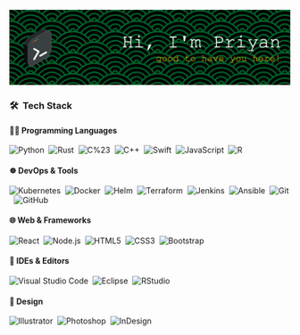 ![Header](github-header-image.png)

### 🛠 &nbsp;Tech Stack

#### 👨‍💻 Programming Languages  
![Python](https://img.shields.io/badge/-Python-333333?style=flat&logo=python)&nbsp;
![Rust](https://img.shields.io/badge/-Rust-333333?style=flat&logo=rust)&nbsp;
![C%23](https://img.shields.io/badge/-C%23-333333?style=flat&logo=c-sharp&logoColor=white)&nbsp;
![C++](https://img.shields.io/badge/-C++-333333?style=flat&logo=c%2b%2b&logoColor=00599C)&nbsp;
![Swift](https://img.shields.io/badge/-Swift-333333?style=flat&logo=swift&logoColor=orange)&nbsp;
![JavaScript](https://img.shields.io/badge/-JavaScript-333333?style=flat&logo=javascript)&nbsp;
![R](https://img.shields.io/badge/-R-333333?style=flat&logo=r&logoColor=276DC3)

#### ☸️ DevOps & Tools  
![Kubernetes](https://img.shields.io/badge/-Kubernetes-333333?style=flat&logo=kubernetes)&nbsp;
![Docker](https://img.shields.io/badge/-Docker-333333?style=flat&logo=docker)&nbsp;
![Helm](https://img.shields.io/badge/-Helm-333333?style=flat&logo=helm)&nbsp;
![Terraform](https://img.shields.io/badge/-Terraform-333333?style=flat&logo=terraform)&nbsp;
![Jenkins](https://img.shields.io/badge/-Jenkins-333333?style=flat&logo=jenkins)&nbsp;
![Ansible](https://img.shields.io/badge/-Ansible-333333?style=flat&logo=ansible)&nbsp;
![Git](https://img.shields.io/badge/-Git-333333?style=flat&logo=git)&nbsp;
![GitHub](https://img.shields.io/badge/-GitHub-333333?style=flat&logo=github)


#### 🌐 Web & Frameworks  
![React](https://img.shields.io/badge/-React-333333?style=flat&logo=react)&nbsp;
![Node.js](https://img.shields.io/badge/-Node.js-333333?style=flat&logo=node.js)&nbsp;
![HTML5](https://img.shields.io/badge/-HTML5-333333?style=flat&logo=html5)&nbsp;
![CSS3](https://img.shields.io/badge/-CSS3-333333?style=flat&logo=css3&logoColor=1572B6)&nbsp;
![Bootstrap](https://img.shields.io/badge/-Bootstrap-333333?style=flat&logo=bootstrap&logoColor=563D7C)


#### 🧰 IDEs & Editors  
![Visual Studio Code](https://img.shields.io/badge/-VS%20Code-333333?style=flat&logo=visual-studio-code&logoColor=007ACC)&nbsp;
![Eclipse](https://img.shields.io/badge/-Eclipse-333333?style=flat&logo=eclipse-ide&logoColor=2C2255)&nbsp;
![RStudio](https://img.shields.io/badge/-RStudio-333333?style=flat&logo=rstudio)

#### 🎨 Design  
![Illustrator](https://img.shields.io/badge/-Illustrator-333333?style=flat&logo=adobe-illustrator)&nbsp;
![Photoshop](https://img.shields.io/badge/-Photoshop-333333?style=flat&logo=adobe-photoshop)&nbsp;
![InDesign](https://img.shields.io/badge/-InDesign-333333?style=flat&logo=adobe-indesign)
